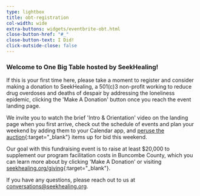 ```yaml
---
type: lightbox
title: obt-registration
col-width: wide
extra-buttons: widgets/eventbrite-obt.html
close-button-href: "#_"
close-button-text: I Did!
click-outside-close: false
---
```


### Welcome to One Big Table hosted by SeekHealing!

If this is your first time here, please take a moment to register and consider making a donation to SeekHealing, a 501(c)3 non-profit working to reduce drug overdoses and deaths of despair by addressing the loneliness epidemic, clicking the 'Make A Donation' button once you reach the event landing page.

We invite you to watch the brief 'Intro & Orientation' video on the landing page when you first arrive, check out the schedule of events and plan your weekend by adding them to your Calendar app, and [peruse the auction](https://www.auctria.com/auction/OBT){:target="_blank"} items up for bid this weekend.

Our goal with this fundraising event is to raise at least $20,000 to supplement our program facilitation costs in Buncombe County, which you can learn more about by clicking 'Make A Donation' or visiting [seekhealing.org/giving](https://seekhealing.org/giving){:target="_blank"}.

If you have any questions, please reach out to us at <conversations@seekhealing.org>.
